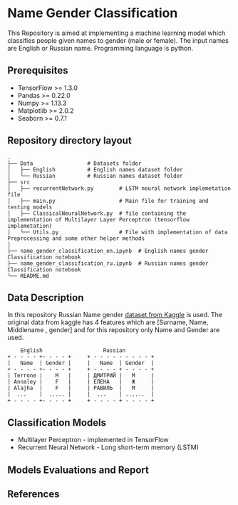 # Name Gender Classification

This Repository is aimed at implementing a machine learning model which classifies people given names to gender (male or female). The input names are English or Russian name. Programming language is python.

## Prerequisites

* TensorFlow >= 1.3.0
* Pandas >= 0.22.0
* Numpy >= 1.13.3
* Matplotlib >= 2.0.2
* Seaborn >= 0.7.1

## Repository directory layout

    .
    ├── Data                 # Datasets folder
    │   ├── English          # English names dataset folder
    │   └── Russian          # Russian names dataset folder
    ├── src               
    │   ├── recurrentNetwork.py        # LSTM neural network implemetation file
    │   ├── main.py                    # Main file for training and testing models
    │   ├── ClassicalNeuralNetwork.py  # file containing the implementation of Multilayer Layer Perceptron (tensorflow implemetation)
    │   └── Utils.py                   # File with implementation of data Preprocessing and some other helper methods
    │   
    ├── name_gender_classification_en.ipynb  # English names gender Classification notebook
    ├── name_gender_classification_ru.ipynb  # Russian names gender Classification notebook
    └── README.md


## Data Description

In this repository Russian Name gender [dataset from Kaggle](https://www.kaggle.com/rai220/russian-cyrillic-names-and-sex) is used. The original data from kaggle has 4 features which are [Surname, Name, Middlename , gender] and for this repository only Name and Gender are used.
```
    English                   Russian
+ - - - - +- - - - +     + - - - - - - - - - +
|   Name  | Gender |     |   Name  | Gender  |
+ - - - - +- - - - +     + - - - - + - - - - +
| Terrone |    M   |     | ДМИТРИЙ |   M     |
| Annaley |    F   |     | ЕЛЕНА   |   Ж     |
| Alajha  |    F   |     | РАВИЛЬ  |   M     |
|  ...    |  ..... |     |  ...    | ......  |
+ - - - - +- - - - +     + - - - - + - - - - +
```

<!-- ## Data Preprocessing -->

## Classification Models
* Multilayer Perceptron - implemented in TensorFlow
* Recurrent Neural Network - Long short-term memory (LSTM)

## Models Evaluations and Report

## References
